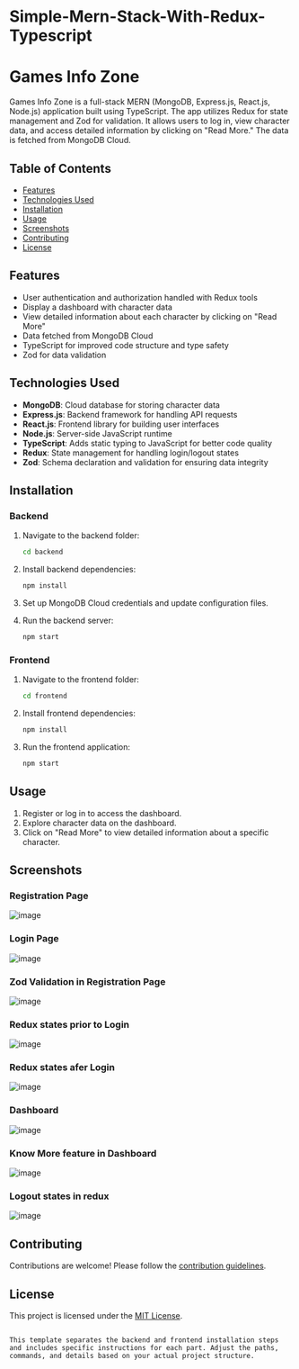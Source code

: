 # Simple-Mern-Stack-With-Redux-Typescript

# Games Info Zone

Games Info Zone is a full-stack MERN (MongoDB, Express.js, React.js, Node.js) application built using TypeScript. The app utilizes Redux for state management and Zod for validation. It allows users to log in, view character data, and access detailed information by clicking on "Read More." The data is fetched from MongoDB Cloud.

## Table of Contents
- [Features](#features)
- [Technologies Used](#technologies-used)
- [Installation](#installation)
- [Usage](#usage)
- [Screenshots](#screenshots)
- [Contributing](#contributing)
- [License](#license)

## Features

- User authentication and authorization handled with Redux tools
- Display a dashboard with character data
- View detailed information about each character by clicking on "Read More"
- Data fetched from MongoDB Cloud
- TypeScript for improved code structure and type safety
- Zod for data validation

## Technologies Used

- **MongoDB**: Cloud database for storing character data
- **Express.js**: Backend framework for handling API requests
- **React.js**: Frontend library for building user interfaces
- **Node.js**: Server-side JavaScript runtime
- **TypeScript**: Adds static typing to JavaScript for better code quality
- **Redux**: State management for handling login/logout states
- **Zod**: Schema declaration and validation for ensuring data integrity

## Installation

### Backend

1. Navigate to the backend folder:

   ```bash
   cd backend
   ```

2. Install backend dependencies:

   ```bash
   npm install
   ```

3. Set up MongoDB Cloud credentials and update configuration files.

4. Run the backend server:

   ```bash
   npm start
   ```

### Frontend

1. Navigate to the frontend folder:

   ```bash
   cd frontend
   ```

2. Install frontend dependencies:

   ```bash
   npm install
   ```

3. Run the frontend application:

   ```bash
   npm start
   ```

## Usage

1. Register or log in to access the dashboard.
2. Explore character data on the dashboard.
3. Click on "Read More" to view detailed information about a specific character.

## Screenshots

### Registration Page
![image](https://github.com/MohdSaif-1807/Simple-Mern-Stack-With-Redux-Typescript/assets/113005309/9daeac49-a6e8-4aad-afb5-cf0c2043c2be)

### Login Page
![image](https://github.com/MohdSaif-1807/Simple-Mern-Stack-With-Redux-Typescript/assets/113005309/74eedfb6-f29b-49c7-a1f4-6a6a980f3e6d)

### Zod Validation in Registration Page
![image](https://github.com/MohdSaif-1807/Simple-Mern-Stack-With-Redux-Typescript/assets/113005309/ca741fd9-d4fa-49f2-bcd7-60c2f6e4fadb)

### Redux states prior to Login
![image](https://github.com/MohdSaif-1807/Simple-Mern-Stack-With-Redux-Typescript/assets/113005309/b7a5ce5b-8615-4a1e-bb65-b3fa9f530f8b)

### Redux states afer Login
![image](https://github.com/MohdSaif-1807/Simple-Mern-Stack-With-Redux-Typescript/assets/113005309/04e89d4f-bdac-40de-9269-336c4c1b4edc)

### Dashboard
![image](https://github.com/MohdSaif-1807/Simple-Mern-Stack-With-Redux-Typescript/assets/113005309/3324b15c-7cab-4e92-af12-fb26569de155)

### Know More feature in Dashboard
![image](https://github.com/MohdSaif-1807/Simple-Mern-Stack-With-Redux-Typescript/assets/113005309/3f84c33c-a467-45a4-a9e2-4216d62be477)

### Logout states in redux
![image](https://github.com/MohdSaif-1807/Simple-Mern-Stack-With-Redux-Typescript/assets/113005309/e260e572-ec2a-45c3-8078-9b2528317eea)

## Contributing

Contributions are welcome! Please follow the [contribution guidelines](CONTRIBUTING.md).

## License

This project is licensed under the [MIT License](LICENSE).
```

This template separates the backend and frontend installation steps and includes specific instructions for each part. Adjust the paths, commands, and details based on your actual project structure.

